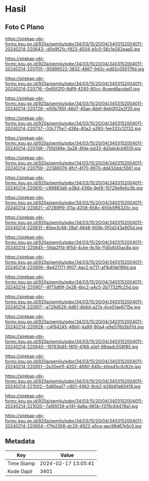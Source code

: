 # Hasil

## Foto C Plano

https://sirekap-obj-formc.kpu.go.id/920a/pemilu/pdpr/34/03/15/20/04/3403152004011-20240214-220643--d0e9f21c-f923-4504-b1c0-56c1e262eaa5.jpg

https://sirekap-obj-formc.kpu.go.id/920a/pemilu/pdpr/34/03/15/20/04/3403152004011-20240214-220705--95899522-3832-4867-940c-ed92c050176d.jpg

https://sirekap-obj-formc.kpu.go.id/920a/pemilu/pdpr/34/03/15/20/04/3403152004011-20240214-220716--0e95f2f0-8df9-4293-80cc-8ceed6acdad1.jpg

https://sirekap-obj-formc.kpu.go.id/920a/pemilu/pdpr/34/03/15/20/04/3403152004011-20240214-220726--e50b785f-48d7-45ae-8def-8eb0f02e2f35.jpg

https://sirekap-obj-formc.kpu.go.id/920a/pemilu/pdpr/34/03/15/20/04/3403152004011-20240214-220737--33c775e7-d38a-40a2-a393-1ee332c12132.jpg

https://sirekap-obj-formc.kpu.go.id/920a/pemilu/pdpr/34/03/15/20/04/3403152004011-20240214-220748--75fd149e-3a28-4fde-bd33-4d3eb4cb9510.jpg

https://sirekap-obj-formc.kpu.go.id/920a/pemilu/pdpr/34/03/15/20/04/3403152004011-20240214-220759--22386076-8fcf-4170-8970-dd432ddc5561.jpg

https://sirekap-obj-formc.kpu.go.id/920a/pemilu/pdpr/34/03/15/20/04/3403152004011-20240214-220810--c99883d6-e38d-436b-9ef8-10729e9e6c0b.jpg

https://sirekap-obj-formc.kpu.go.id/920a/pemilu/pdpr/34/03/15/20/04/3403152004011-20240214-220821--d7289ff9-311a-4208-858c-650b5ff6320c.jpg

https://sirekap-obj-formc.kpu.go.id/920a/pemilu/pdpr/34/03/15/20/04/3403152004011-20240214-220831--85ee3c88-28af-4648-909b-0f2d243a905d.jpg

https://sirekap-obj-formc.kpu.go.id/920a/pemilu/pdpr/34/03/15/20/04/3403152004011-20240214-220845--5fda2f1d-8f54-4cbe-8c5b-f1d5d045ac8a.jpg

https://sirekap-obj-formc.kpu.go.id/920a/pemilu/pdpr/34/03/15/20/04/3403152004011-20240214-220856--8e421171-9f07-4ac2-b717-af1b4fde189d.jpg

https://sirekap-obj-formc.kpu.go.id/920a/pemilu/pdpr/34/03/15/20/04/3403152004011-20240214-220907--8f73df9f-2e28-4bc2-a4c5-2b7732ffc25d.jpg

https://sirekap-obj-formc.kpu.go.id/920a/pemilu/pdpr/34/03/15/20/04/3403152004011-20240214-220917--a729d526-4d61-4b6d-a27a-4ce01ae6715e.jpg

https://sirekap-obj-formc.kpu.go.id/920a/pemilu/pdpr/34/03/15/20/04/3403152004011-20240214-220928--c4f94245-46b0-4a99-90a4-e9e576b5b51d.jpg

https://sirekap-obj-formc.kpu.go.id/920a/pemilu/pdpr/34/03/15/20/04/3403152004011-20240214-220940--19763b85-f810-4168-a1e1-98dadc558f85.jpg

https://sirekap-obj-formc.kpu.go.id/920a/pemilu/pdpr/34/03/15/20/04/3403152004011-20240214-220951--2e20ee1f-4202-4690-845c-bfea45c0c62e.jpg

https://sirekap-obj-formc.kpu.go.id/920a/pemilu/pdpr/34/03/15/20/04/3403152004011-20240214-221002--5d85eaf7-c801-4962-8cb2-b26b91a60419.jpg

https://sirekap-obj-formc.kpu.go.id/920a/pemilu/pdpr/34/03/15/20/04/3403152004011-20240214-221020--7a165f39-a741-4a8a-965b-f379c84478a1.jpg

https://sirekap-obj-formc.kpu.go.id/920a/pemilu/pdpr/34/03/15/20/04/3403152004011-20240214-220654--f7fe2356-dc29-4922-a5ce-aec99d67e5c0.jpg


## Metadata

| Key        | Value               |
| ---------- | ------------------- |
| Time Stamp | 2024-02-17 13:05:41 |
| Kode Dapil | 3401                |



